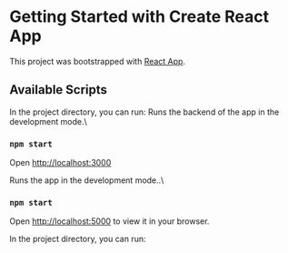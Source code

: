# Getting Started with Create React App

This project was bootstrapped with [React App](https://github.com/ro00295/chatbot.git).

## Available Scripts

In the project directory, you can run:
Runs the backend of the app  in the development mode.\

### `npm start`
Open [http://localhost:3000](http://localhost:3001) 

Runs the app in the development mode..\
### `npm start`

Open [http://localhost:5000](http://localhost:3000) to view it in your browser.

In the project directory, you can run:
